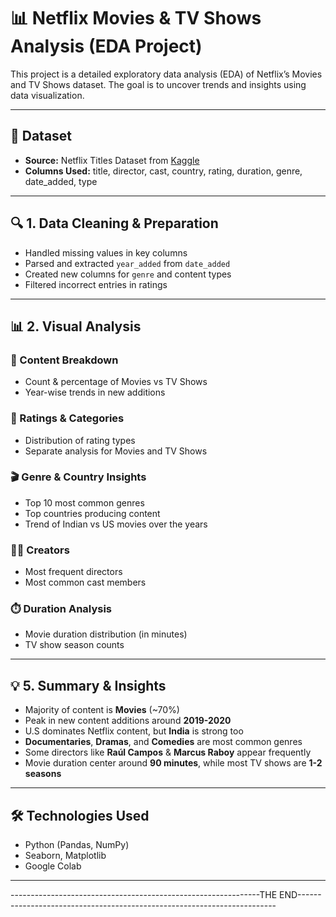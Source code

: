 # 📊 Netflix Movies & TV Shows Analysis (EDA Project)

This project is a detailed exploratory data analysis (EDA) of Netflix’s Movies and TV Shows dataset. The goal is to uncover trends and insights using data visualization.

---

## 📁 Dataset
- **Source:** Netflix Titles Dataset from [Kaggle](https://www.kaggle.com/shivamb/netflix-shows)
- **Columns Used:** title, director, cast, country, rating, duration, genre, date_added, type

---

## 🔍 1. Data Cleaning & Preparation
- Handled missing values in key columns
- Parsed and extracted `year_added` from `date_added`
- Created new columns for `genre` and content types
- Filtered incorrect entries in ratings

---

## 📊 2. Visual Analysis

### 📌 Content Breakdown
- Count & percentage of Movies vs TV Shows
- Year-wise trends in new additions

### 🔢 Ratings & Categories
- Distribution of rating types
- Separate analysis for Movies and TV Shows

### 🎬 Genre & Country Insights
- Top 10 most common genres
- Top countries producing content
- Trend of Indian vs US movies over the years

### 🧑‍🎨 Creators
- Most frequent directors
- Most common cast members

### ⏱️ Duration Analysis
- Movie duration distribution (in minutes)
- TV show season counts

---

## 💡 5. Summary & Insights
- Majority of content is **Movies** (~70%)
- Peak in new content additions around **2019-2020**
- U.S dominates Netflix content, but **India** is strong too
- **Documentaries**, **Dramas**, and **Comedies** are most common genres
- Some directors like **Raúl Campos** & **Marcus Raboy** appear frequently
- Movie duration center around **90 minutes**, while most TV shows are **1-2 seasons**

---

## 🛠️ Technologies Used
- Python (Pandas, NumPy)
- Seaborn, Matplotlib
- Google Colab

---

--------------------------------------------------------------THE END------------------------------------------------------------------------
